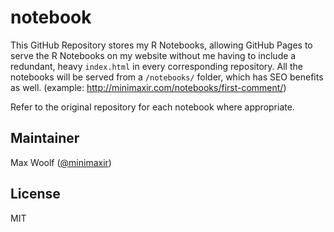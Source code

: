 # notebook

This GitHub Repository stores my R Notebooks, allowing GitHub Pages to serve the R Notebooks on my website without me having to include a redundant, heavy `index.html` in every corresponding repository. All the notebooks will be served from a `/notebooks/` folder, which has SEO benefits as well. (example: http://minimaxir.com/notebooks/first-comment/)

Refer to the original repository for each notebook where appropriate.

## Maintainer

Max Woolf ([@minimaxir](http://minimaxir.com))

## License

MIT